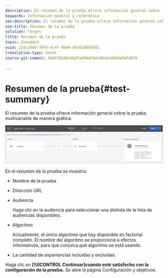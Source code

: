 ```yaml
---
description: El resumen de la prueba ofrece información general sobre la prueba multivariable de manera gráfica.
keywords: Información general y referencia
seo-description: El resumen de la prueba ofrece información general sobre la prueba multivariable de manera gráfica.
seo-title: Resumen de la prueba
solution: Target
title: Resumen de la prueba
topic: Standard
uuid: 22ac394d-70fe-4c4f-8b40-d478148d7e82
translation-type: tm+mt
source-git-commit: 9b8f39240cbbd7a494d74dc0016ed666a58fd870

---
```



# Resumen de la prueba{#test-summary}

El resumen de la prueba ofrece información general sobre la prueba multivariable de manera gráfica.

![Cuadro de diálogo de resumen de la prueba](/help/c-activities/c-multivariate-testing/t-create-multivariate-test/assets/summary2new.png)

En el resumen de la prueba se muestra:

* Nombre de la prueba
* Dirección URL
* Audiencia

   Haga clic en la audiencia para seleccionar una distinta de la lista de audiencias disponibles.
* Algoritmo

   Actualmente, el único algoritmo que hay disponible es factorial completo. El nombre del algoritmo se proporciona a efectos informativos, para que conozca qué algoritmo se está usando.
* La cantidad de experiencias incluidas y excluidas.

Haga clic en **[!UICONTROL Continuar]cuando esté satisfecho con la configuración de la prueba.** Se abre la página Configuración y objetivos.
